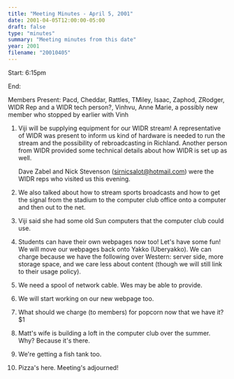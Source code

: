 ```yaml
---
title: "Meeting Minutes - April 5, 2001"
date: 2001-04-05T12:00:00-05:00
draft: false
type: "minutes"
summary: "Meeting minutes from this date"
year: 2001
filename: "20010405"
---
```


Start: 6:15pm </p><p>
End: </p><p>
Members Present: Pacd, Cheddar, Rattles, TMiley, Isaac, Zaphod, ZRodger, WIDR  Rep and a WIDR tech person?, Vinhvu, Anne Marie, a possibly new member who  stopped by earlier with Vinh </p><p>
1. Viji will be supplying equipment for our WIDR stream!  A representative of WIDR was present to inform us kind of hardware is needed to run the stream and  the possibility of rebroadcasting in Richland.  Another person from WIDR  provided some technical details about how WIDR is set up as well. </p><p>
Dave Zabel and Nick Stevenson (sirnicsalot@hotmail.com) were the WIDR reps  who visited us this evening. </p><p>
2. We also talked about how to stream sports broadcasts and how to get the signal from the stadium to the computer club office onto a computer and then out to the net. </p><p>
3. Viji said she had some old Sun computers that the computer club could use. </p><p>
4. Students can have their own webpages now too!  Let's have some fun!  We will move our webpages back onto Yakko (Uberyakko).  We can charge because we have the following over Western:  server side, more storage space, and we care less about content (though we will still link to their usage policy). </p><p>
5. We need a spool of network cable.  Wes may be able to provide. </p><p>
6. We will start working on our new webpage too. </p><p>
7. What should we charge (to members) for popcorn now that we have it? $1 </p><p>
8. Matt's wife is building a loft in the computer club over the summer.  Why? Because it's there. </p><p>
9. We're getting a fish tank too. </p><p>
10.  Pizza's here.  Meeting's adjourned! </p>
